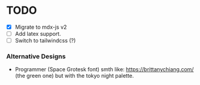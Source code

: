# TODO

- [x] Migrate to mdx-js v2
- [ ] Add latex support.
- [ ] Switch to tailwindcss (?)

### Alternative Designs

- Programmer (Space Grotesk font) smth like: https://brittanychiang.com/ (the green one) but with the tokyo night palette.
